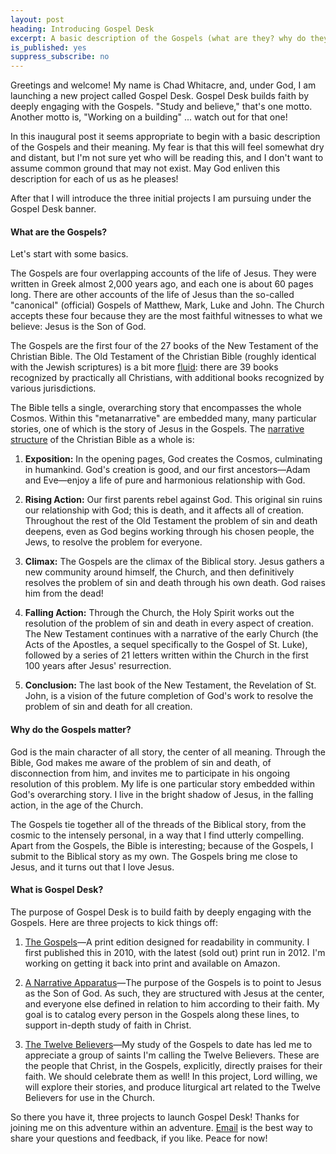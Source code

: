 ```yaml
---
layout: post
heading: Introducing Gospel Desk
excerpt: A basic description of the Gospels (what are they? why do they matter?), and the projects launching with Gospel Desk
is_published: yes
suppress_subscribe: no
---
```


Greetings and welcome! My name is Chad Whitacre, and, under God, I am launching
a new project called Gospel Desk. Gospel Desk builds faith by deeply engaging
with the Gospels. "Study and believe," that's one motto. Another motto is,
"Working on a building" ... watch out for that one!

In this inaugural post it seems appropriate to begin with a basic description
of the Gospels and their meaning. My fear is that this will feel somewhat dry
and distant, but I'm not sure yet who will be reading this, and I don't want to
assume common ground that may not exist. May God enliven this description for
each of us as he pleases!

After that I will introduce the three initial projects I am pursuing under the
Gospel Desk banner.


#### What are the Gospels?

Let's start with some basics.

The Gospels are four overlapping accounts of the life of Jesus. They were
written in Greek almost 2,000 years ago, and each one is about 60 pages long.
There are other accounts of the life of Jesus than the so-called "canonical"
(official) Gospels of Matthew, Mark, Luke and John. The Church accepts these
four because they are the most faithful witnesses to what we believe: Jesus is
the Son of God.

The Gospels are the first four of the 27 books of the New Testament of the
Christian Bible. The Old Testament of the Christian Bible (roughly identical
with the Jewish scriptures) is a bit more
[fluid](https://en.wikipedia.org/wiki/Biblical_canon#Old_Testament): there are
39 books recognized by practically all Christians, with additional books
recognized by various jurisdictions.

The Bible tells a single, overarching story that encompasses the whole Cosmos.
Within this "metanarrative" are embedded many, many particular stories, one of
which is the story of Jesus in the Gospels. The [narrative
structure](https://en.wikipedia.org/wiki/Dramatic_structure#Freytag's_analysis)
of the Christian Bible as a whole is:

1. <b>Exposition:</b> In the opening pages, God creates the Cosmos, culminating
   in humankind. God's creation is good, and our first ancestors—Adam and
   Eve—enjoy a life of pure and harmonious relationship with God.

1. <b>Rising Action:</b> Our first parents rebel against God. This original sin
   ruins our relationship with God; this is death, and it affects all of
   creation. Throughout the rest of the Old Testament the problem of sin and
   death deepens, even as God begins working through his chosen people, the
   Jews, to resolve the problem for everyone.

1. <b>Climax:</b> The Gospels are the climax of the Biblical story. Jesus
   gathers a new community around himself, the Church, and then definitively
   resolves the problem of sin and death through his own death. God raises him
   from the dead!

1. <b>Falling Action:</b> Through the Church, the Holy Spirit works out the
   resolution of the problem of sin and death in every aspect of creation. The
   New Testament continues with a narrative of the early Church (the Acts of
   the Apostles, a sequel specifically to the Gospel of St.  Luke), followed by
   a series of 21 letters written within the Church in the first 100 years
   after Jesus' resurrection.

1. <b>Conclusion:</b> The last book of the New Testament, the Revelation of St.
   John, is a vision of the future completion of God's work to resolve the
   problem of sin and death for all creation.


#### Why do the Gospels matter?

God is the main character of all story, the center of all meaning. Through the
Bible, God makes me aware of the problem of sin and death, of disconnection from
him, and invites me to participate in his ongoing resolution of this problem. My
life is one particular story embedded within God's overarching story. I live in
the bright shadow of Jesus, in the falling action, in the age of the Church.

The Gospels tie together all of the threads of the Biblical story, from the
cosmic to the intensely personal, in a way that I find utterly compelling. Apart
from the Gospels, the Bible is interesting; because of the Gospels, I submit to
the Biblical story as my own. The Gospels bring me close to Jesus, and it turns
out that I love Jesus.


#### What is Gospel Desk?

The purpose of Gospel Desk is to build faith by deeply engaging with the
Gospels. Here are three projects to kick things off:

1. [The Gospels](/the-gospels/)—A print edition designed for readability in
   community. I first published this in 2010, with the latest (sold out) print run
   in 2012. I'm working on getting it back into print and available on Amazon.

1. [A Narrative Apparatus](/a-narrative-apparatus/)—The purpose of the Gospels
   is to point to Jesus as the Son of God. As such, they are structured with
   Jesus at the center, and everyone else defined in relation to him according
   to their faith. My goal is to catalog every person in the Gospels along
   these lines, to support in-depth study of faith in Christ.

1. [The Twelve Believers](/the-twelve-believers/)—My study of the Gospels to
   date has led me to appreciate a group of saints I'm calling the Twelve
   Believers. These are the people that Christ, in the Gospels, explicitly,
   directly praises for their faith. We should celebrate them as well! In this
   project, Lord willing, we will explore their stories, and produce liturgical
   art related to the Twelve Believers for use in the Church.

So there you have it, three projects to launch Gospel Desk! Thanks for joining
me on this adventure within an adventure. [Email](mailto:chad@zetaweb.com) is
the best way to share your questions and feedback, if you like. Peace for now!
